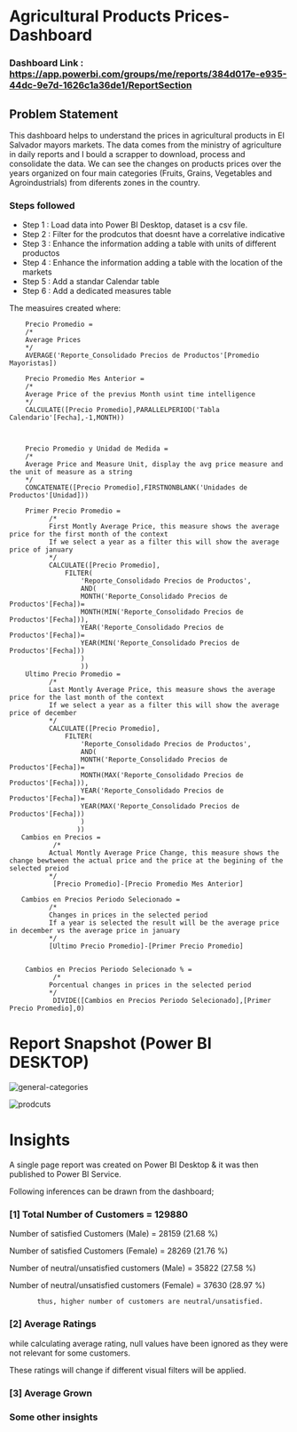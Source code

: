 # Agricultural Products Prices-Dashboard

### Dashboard Link : https://app.powerbi.com/groups/me/reports/384d017e-e935-44dc-9e7d-1626c1a36de1/ReportSection

## Problem Statement

This dashboard helps to understand the prices in agricultural products in El Salvador mayors markets. The data comes from the ministry of agriculture in daily reports and I bould a scrapper to download, process and consolidate the data. We can see the changes on products prices over the years organized on four main categories (Fruits, Grains, Vegetables and Agroindustrials) from diferents zones in the country.

### Steps followed 

- Step 1 : Load data into Power BI Desktop, dataset is a csv file.
- Step 2 : Filter for the prodcutos that doesnt have a correlative indicative
- Step 3 : Enhance the information adding a table with units of different productos
- Step 4 : Enhance the information adding a table with the location of the markets
- Step 5 : Add a standar Calendar table
- Step 6 : Add a dedicated measures table

The measuires created where: 
       
        Precio Promedio = 
        /*
        Average Prices
        */
        AVERAGE('Reporte_Consolidado Precios de Productos'[Promedio Mayoristas])

        Precio Promedio Mes Anterior = 
        /*
        Average Price of the previus Month usint time intelligence
        */
        CALCULATE([Precio Promedio],PARALLELPERIOD('Tabla Calendario'[Fecha],-1,MONTH))
        
        
        
        Precio Promedio y Unidad de Medida = 
        /*
        Average Price and Measure Unit, display the avg price measure and the unit of measure as a string
        */
        CONCATENATE([Precio Promedio],FIRSTNONBLANK('Unidades de Productos'[Unidad])) 
        
        Primer Precio Promedio = 
              /*
              First Montly Average Price, this measure shows the average price for the first month of the context
              If we select a year as a filter this will show the average price of january
              */
              CALCULATE([Precio Promedio],
                  FILTER(
                      'Reporte_Consolidado Precios de Productos',
                      AND(
                      MONTH('Reporte_Consolidado Precios de Productos'[Fecha])=
                      MONTH(MIN('Reporte_Consolidado Precios de Productos'[Fecha])),
                      YEAR('Reporte_Consolidado Precios de Productos'[Fecha])=
                      YEAR(MIN('Reporte_Consolidado Precios de Productos'[Fecha]))
                      )
                      ))
        Ultimo Precio Promedio =
              /*
              Last Montly Average Price, this measure shows the average price for the last month of the context
              If we select a year as a filter this will show the average price of december
              */
              CALCULATE([Precio Promedio],
                  FILTER(
                      'Reporte_Consolidado Precios de Productos',
                      AND(
                      MONTH('Reporte_Consolidado Precios de Productos'[Fecha])=
                      MONTH(MAX('Reporte_Consolidado Precios de Productos'[Fecha])),
                      YEAR('Reporte_Consolidado Precios de Productos'[Fecha])=
                      YEAR(MAX('Reporte_Consolidado Precios de Productos'[Fecha]))
                      )
                     ))
       Cambios en Precios =
               /*
              Actual Montly Average Price Change, this measure shows the change bewtween the actual price and the price at the begining of the selected preiod
              */
               [Precio Promedio]-[Precio Promedio Mes Anterior]
               
       Cambios en Precios Periodo Selecionado =
              /*
              Changes in prices in the selected period
              If a year is selected the result will be the average price in december vs the average price in january
              */
              [Ultimo Precio Promedio]-[Primer Precio Promedio]
       
        
        Cambios en Precios Periodo Selecionado % =
               /*
              Porcentual changes in prices in the selected period
              */
               DIVIDE([Cambios en Precios Periodo Selecionado],[Primer Precio Promedio],0)

 
 # Report Snapshot (Power BI DESKTOP)
![general-categories](https://github.com/MarioSolano98/analyzing-prices-of-agronomicproducts/blob/main/analizing-agriculturalproductos-prices-dashboard2.png)

![prodcuts](https://github.com/MarioSolano98/analyzing-prices-of-agronomicproducts/blob/main/analizing-agriculturalproductos-prices-dashboard1.png)


# Insights

A single page report was created on Power BI Desktop & it was then published to Power BI Service.

Following inferences can be drawn from the dashboard;

### [1] Total Number of Customers = 129880

   Number of satisfied Customers (Male) = 28159 (21.68 %)

   Number of satisfied Customers (Female) = 28269 (21.76 %)

   Number of neutral/unsatisfied customers (Male) = 35822 (27.58 %)

   Number of neutral/unsatisfied customers (Female) = 37630 (28.97 %)


           thus, higher number of customers are neutral/unsatisfied.
           
### [2] Average Ratings


  
  while calculating average rating, null values have been ignored as they were not relevant for some customers. 
  
  These ratings will change if different visual filters will be applied.  
  
  ### [3] Average Grown
  

 ### Some other insights

 



